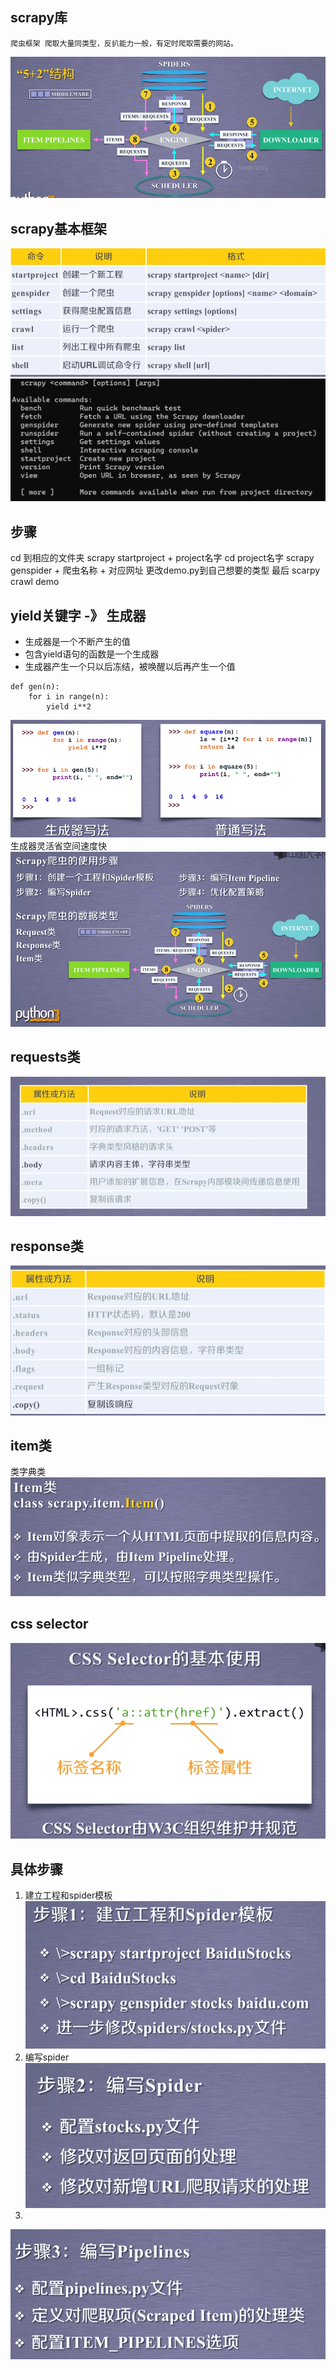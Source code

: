 ## scrapy库
	爬虫框架 爬取大量同类型，反扒能力一般，有定时爬取需要的网站。
![输入图片说明](/imgs/2024-07-14/FlOKGdsmur9IBtXp.png)
## scrapy基本框架
![输入图片说明](/imgs/2024-07-14/GDQH68vcjuvhgwvo.png)
![输入图片说明](/imgs/2024-07-14/pyR4PaoSc19ogOSB.png)


## 步骤
cd 到相应的文件夹
scrapy startproject + project名字
cd project名字
scrapy genspider + 爬虫名称 + 对应网址
更改demo.py到自己想要的类型
最后 scarpy crawl demo


## yield关键字 -》 生成器
- 生成器是一个不断产生的值
- 包含yield语句的函数是一个生成器
- 生成器产生一个只以后冻结，被唤醒以后再产生一个值

```
def gen(n):
	for i in range(n):
		yield i**2
```

![输入图片说明](/imgs/2024-07-14/oYtQ6CZbvGXg7SCs.png)
生成器灵活省空间速度快
![输入图片说明](/imgs/2024-07-14/ktnvG3dqJKeNKbjP.png)

## requests类                                                                                                                                                                                                                                                                                                                                                                                                                                                                                                                                                                                                                                                                                                                                
![输入图片说明](/imgs/2024-07-14/Ka8DZI8SYWD38blx.png)

## response类
![输入图片说明](/imgs/2024-07-14/Qx3E5W7Prk64Bf7t.png)

## item类
类字典类
![输入图片说明](/imgs/2024-07-14/Fm5my0c5pi9Ydeui.png)

## css selector
![输入图片说明](/imgs/2024-07-14/Xdm3DrzEjXaV44xE.png)

## 具体步骤
1. 建立工程和spider模板![输入图片说明](/imgs/2024-07-14/id56BZscC1ydTmnk.png)
2. 编写spider
![输入图片说明](/imgs/2024-07-14/TX99dpm7IOXwEUJx.png)
3.
![输入图片说明](/imgs/2024-07-14/VvWnj9hFmvF0KnJT.png)
<!--stackedit_data:
eyJoaXN0b3J5IjpbMTY2NTQyMTAyMiwtMTcwMDE1MTQzMCwtMT
cwMDE1MTQzMCwzMTkwNDU4NCwtNzY4NzQzNzgyLDE5NjQ4MzMx
OTMsMTIxOTU0MjEzNywtMjA0MTg3MDg3MiwxNzczMzUwNTQ4LC
0zMzg4NTEwMzMsLTEyNzA0MDI5ODgsMTQ5OTY4MzY1MywtMTE0
MjM1MzEzLDExNTM5MzM3ODIsLTIwODg3NDY2MTJdfQ==
-->